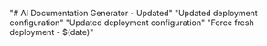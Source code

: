 "# AI Documentation Generator - Updated" 
"Updated deployment configuration" 
"Updated deployment configuration" 
"Force fresh deployment - $(date)" 
